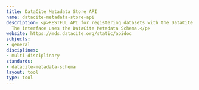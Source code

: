 ```yaml
---
title: DataCite Metadata Store API
name: datacite-metadata-store-api
description: <p>RESTFUL API for registering datasets with the DataCite organization.
  The interface uses the DataCite Metadata Schema.</p>
website: https://mds.datacite.org/static/apidoc
subjects:
- general
disciplines:
- multi-disciplinary
standards:
- datacite-metadata-schema
layout: tool
type: tool
---
```


